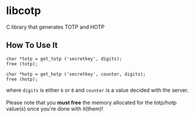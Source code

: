 # libcotp
C library that generates TOTP and HOTP

How To Use It
-------------

```
char *totp = get_totp ('secretkey', digits);
free (totp);

char *hotp = get_hotp ('secretkey', counter, digits);
free (hotp);
```

where ```digits``` is either ```6``` or ```8``` and ```counter``` is a value decided with the server. 
<br><br>Please note that you **must free** the memory allocated for the totp/hotp value(s) once you're done with it(them)!
